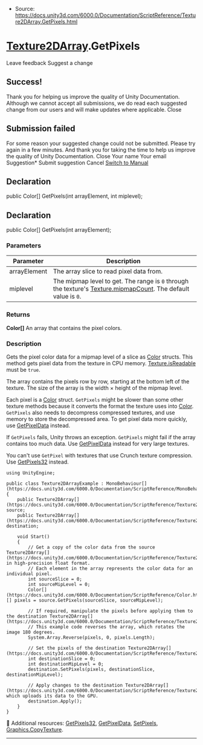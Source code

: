 * Source: https://docs.unity3d.com/6000.0/Documentation/ScriptReference/Texture2DArray.GetPixels.html

#  [Texture2DArray](https://docs.unity3d.com/6000.0/Documentation/ScriptReference/Texture2DArray.html).GetPixels
Leave feedback
Suggest a change
## Success!
Thank you for helping us improve the quality of Unity Documentation. Although we cannot accept all submissions, we do read each suggested change from our users and will make updates where applicable.
Close
## Submission failed
For some reason your suggested change could not be submitted. Please <a>try again</a> in a few minutes. And thank you for taking the time to help us improve the quality of Unity Documentation.
Close
Your name Your email Suggestion* Submit suggestion
Cancel
[Switch to Manual](https://docs.unity3d.com/6000.0/Documentation/Manual/class-Texture2DArray.html "Go to Texture2DArray Component in the Manual")
## Declaration
public Color[] GetPixels(int arrayElement, int miplevel); 
## Declaration
public Color[] GetPixels(int arrayElement); 
### Parameters
Parameter | Description  
---|---  
arrayElement | The array slice to read pixel data from.  
miplevel | The mipmap level to get. The range is `0` through the texture's [Texture.mipmapCount](https://docs.unity3d.com/6000.0/Documentation/ScriptReference/Texture-mipmapCount.html). The default value is `0`.  
### Returns
**Color[]** An array that contains the pixel colors. 
### Description
Gets the pixel color data for a mipmap level of a slice as [Color](https://docs.unity3d.com/6000.0/Documentation/ScriptReference/Color.html) structs.
This method gets pixel data from the texture in CPU memory. [Texture.isReadable](https://docs.unity3d.com/6000.0/Documentation/ScriptReference/Texture-isReadable.html) must be `true`.  
  
The array contains the pixels row by row, starting at the bottom left of the texture. The size of the array is the width × height of the mipmap level.  
  
Each pixel is a [Color](https://docs.unity3d.com/6000.0/Documentation/ScriptReference/Color.html) struct. `GetPixels` might be slower than some other texture methods because it converts the format the texture uses into [Color](https://docs.unity3d.com/6000.0/Documentation/ScriptReference/Color.html). `GetPixels` also needs to decompress compressed textures, and use memory to store the decompressed area. To get pixel data more quickly, use [GetPixelData](https://docs.unity3d.com/6000.0/Documentation/ScriptReference/Texture2DArray.GetPixelData.html) instead.  
  
If `GetPixels` fails, Unity throws an exception. `GetPixels` might fail if the array contains too much data. Use [GetPixelData](https://docs.unity3d.com/6000.0/Documentation/ScriptReference/Texture2DArray.GetPixelData.html) instead for very large textures.  
  
You can't use `GetPixel` with textures that use Crunch texture compression. Use [GetPixels32](https://docs.unity3d.com/6000.0/Documentation/ScriptReference/Texture2DArray.GetPixels32.html) instead.
```
using UnityEngine;  
  
public class Texture2DArrayExample : MonoBehaviour[](https://docs.unity3d.com/6000.0/Documentation/ScriptReference/MonoBehaviour.html)
{
    public Texture2DArray[](https://docs.unity3d.com/6000.0/Documentation/ScriptReference/Texture2DArray.html) source;
    public Texture2DArray[](https://docs.unity3d.com/6000.0/Documentation/ScriptReference/Texture2DArray.html) destination;  
  
    void Start()
    {
        // Get a copy of the color data from the source Texture2DArray[](https://docs.unity3d.com/6000.0/Documentation/ScriptReference/Texture2DArray.html), in high-precision float format.
        // Each element in the array represents the color data for an individual pixel.
        int sourceSlice = 0;
        int sourceMipLevel = 0;
        Color[](https://docs.unity3d.com/6000.0/Documentation/ScriptReference/Color.html)[] pixels = source.GetPixels(sourceSlice, sourceMipLevel);  
  
        // If required, manipulate the pixels before applying them to the destination Texture2DArray[](https://docs.unity3d.com/6000.0/Documentation/ScriptReference/Texture2DArray.html).
        // This example code reverses the array, which rotates the image 180 degrees.
        System.Array.Reverse(pixels, 0, pixels.Length);  
  
        // Set the pixels of the destination Texture2DArray[](https://docs.unity3d.com/6000.0/Documentation/ScriptReference/Texture2DArray.html).
        int destinationSlice = 0;
        int destinationMipLevel = 0;
        destination.SetPixels(pixels, destinationSlice, destinationMipLevel);  
  
        // Apply changes to the destination Texture2DArray[](https://docs.unity3d.com/6000.0/Documentation/ScriptReference/Texture2DArray.html), which uploads its data to the GPU.
        destination.Apply();
    }
}

```

Additional resources: [GetPixels32](https://docs.unity3d.com/6000.0/Documentation/ScriptReference/Texture2DArray.GetPixels32.html), [GetPixelData](https://docs.unity3d.com/6000.0/Documentation/ScriptReference/Texture2DArray.GetPixelData.html), [SetPixels](https://docs.unity3d.com/6000.0/Documentation/ScriptReference/Texture2DArray.SetPixels.html), [Graphics.CopyTexture](https://docs.unity3d.com/6000.0/Documentation/ScriptReference/Graphics.CopyTexture.html).
* * *
